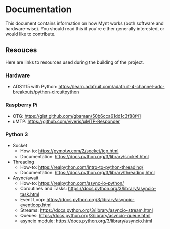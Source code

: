 # Documentation
This document contains information on how Mynt works (both software and hardware-wise). You should read this if you're either generally interested, or would like to contribute.

## Resouces
Here are links to resources used during the building of the project.

### Hardware
- ADS1115 with Python: https://learn.adafruit.com/adafruit-4-channel-adc-breakouts/python-circuitpython

### Raspberry Pi
- OTG: https://gist.github.com/gbaman/50b6cca61dd1c3f88f41
- uMTP: https://github.com/viveris/uMTP-Responder

### Python 3
- Socket
	- How-to: https://pymotw.com/2/socket/tcp.html
	- Documentation: https://docs.python.org/3/library/socket.html
- Threading
	- How-to: https://realpython.com/intro-to-python-threading/
	- Documentation: https://docs.python.org/3/library/threading.html
- Async/await
	- How-to: https://realpython.com/async-io-python/
	- Coroutines and Tasks: https://docs.python.org/3/library/asyncio-task.html
	- Event Loop: https://docs.python.org/3/library/asyncio-eventloop.html
	- Streams: https://docs.python.org/3/library/asyncio-stream.html
	- Queues: https://docs.python.org/3/library/asyncio-queue.html
	- asyncio module: https://docs.python.org/3/library/asyncio.html
